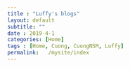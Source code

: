 ```yaml
--- 
title : "Luffy's blogs"
layout: default 
subtitle: ""
date : 2019-4-1
categories: [Home]
tags : [Home, Cuong, CuongNSM, Luffy]
permalink:   /mysite/index
---
```


